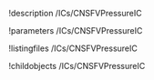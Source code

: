 !description /ICs/CNSFVPressureIC

!parameters /ICs/CNSFVPressureIC

!listingfiles /ICs/CNSFVPressureIC

!childobjects /ICs/CNSFVPressureIC
